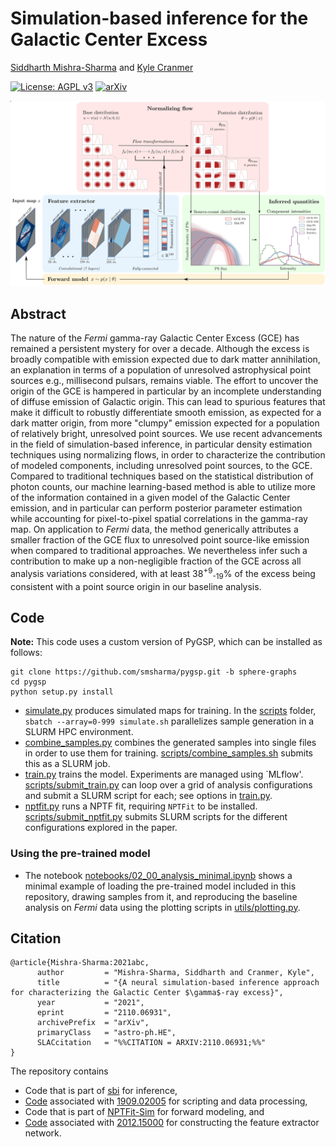 # Simulation-based inference for the Galactic Center Excess

[Siddharth Mishra-Sharma](smsharma@mit.edu) and [Kyle Cranmer](kyle.cranmer@nyu.edu)

[![License: AGPL v3](https://img.shields.io/badge/License-AGPL%20v3-blue.svg)](https://www.gnu.org/licenses/agpl-3.0)
[![arXiv](https://img.shields.io/badge/arXiv-2110.06931%20-green.svg)](https://arxiv.org/abs/2110.06931)

![Summary of model.](paper/arXiv-v1/plots/hig.png)

## Abstract

The nature of the _Fermi_ gamma-ray Galactic Center Excess (GCE) has remained a persistent mystery for over a decade. Although the excess is broadly compatible with emission expected due to dark matter annihilation, an explanation in terms of a population of unresolved astrophysical point sources e.g., millisecond pulsars, remains viable. The effort to uncover the origin of the GCE is hampered in particular by an incomplete understanding of diffuse emission of Galactic origin. This can lead to spurious features that make it difficult to robustly differentiate smooth emission, as expected for a dark matter origin, from more "clumpy" emission expected for a population of relatively bright, unresolved point sources. We use recent advancements in the field of simulation-based inference, in particular density estimation techniques using normalizing flows, in order to characterize the contribution of modeled components, including unresolved point sources, to the GCE. Compared to traditional techniques based on the statistical distribution of photon counts, our machine learning-based method is able to utilize more of the information contained in a given model of the Galactic Center emission, and in particular can perform posterior parameter estimation while accounting for pixel-to-pixel spatial correlations in the gamma-ray map. On application to _Fermi_ data, the method generically attributes a smaller fraction of the GCE flux to unresolved point source-like emission when compared to traditional approaches. We nevertheless infer such a contribution to make up a non-negligible fraction of the GCE across all analysis variations considered, with at least 38<sup>+9</sup><sub>-19</sub>% of the excess being consistent with a point source origin in our baseline analysis.

## Code

**Note:** This code uses a custom version of PyGSP, which can be installed as follows:
```
git clone https://github.com/smsharma/pygsp.git -b sphere-graphs
cd pygsp
python setup.py install
```

- [simulate.py](simulate.py) produces simulated maps for training. In the [scripts](scripts/) folder, `sbatch --array=0-999 simulate.sh` parallelizes sample generation in a SLURM HPC environment.
- [combine_samples.py](combine_samples.py) combines the generated samples into single files in order to use them for training. [scripts/combine_samples.sh](scripts/combine_samples.sh) submits this as a SLURM job.
- [train.py](train.py) trains the model. Experiments are managed using `MLflow'. [scripts/submit_train.py](scripts/submit_train.py) can loop over a grid of analysis configurations and submit a SLURM script for each; see options in [train.py](train.py).
- [nptfit.py](nptfit.py) runs a NPTF fit, requiring `NPTFit` to be installed. [scripts/submit_nptfit.py](scripts/submit_nptfit.py) submits SLURM scripts for the different configurations explored in the paper.

### Using the pre-trained model

- The notebook [notebooks/02_00_analysis_minimal.ipynb](notebooks/02_00_analysis_minimal.ipynb) shows a minimal example of loading the pre-trained model included in this repository, drawing samples from it, and reproducing the baseline analysis on _Fermi_ data using the plotting scripts in [utils/plotting.py](utils/plotting.py).

## Citation

```
@article{Mishra-Sharma:2021abc,
      author         = "Mishra-Sharma, Siddharth and Cranmer, Kyle",
      title          = "{A neural simulation-based inference approach for characterizing the Galactic Center $\gamma$-ray excess}",
      year           = "2021",
      eprint         = "2110.06931",
      archivePrefix  = "arXiv",
      primaryClass   = "astro-ph.HE",
      SLACcitation   = "%%CITATION = ARXIV:2110.06931;%%"
}
```

The repository contains 
- Code that is part of [sbi](https://github.com/mackelab/sbi) for inference,
- [Code](https://github.com/smsharma/mining-for-substructure-lens) associated with [1909.02005](https://arxiv.org/abs/1909.02005) for scripting and data processing, 
- Code that is part of [NPTFit-Sim](https://github.com/nickrodd/NPTFit-Sim) for forward modeling, and
- [Code](https://github.com/deepsphere/deepsphere-pytorch) associated with [2012.15000](https://arxiv.org/abs/2012.15000) for constructing the feature extractor network.